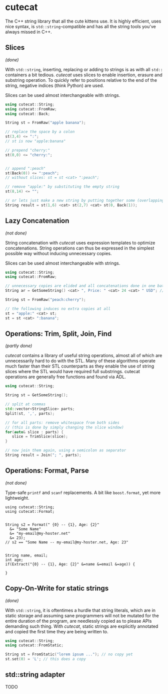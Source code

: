 cutecat
=======


The C++ string library that all the cute kittens use. It is highly efficient, uses nice syntax, 
is `std::string`-compatible and has all the string tools you've always missed in C++.

Slices
-------
_(done)_

With `std::string`, inserting, replacing or adding to strings is as with all `std::` containers
a bit tedious. _cutecat_ uses slices to enable insertion, erasure and substring operation. To quickly refer
to positions relative to the end of the string, negative indices (think Python) are used. 

Slices can be used almost interchangeable with strings.
````c++
using cutecat::String;
using cutecat::FromRaw;
using cutecat::Back;

String st = FromRaw("apple banana"); 

// replace the space by a colon
st(3,4) <= ":";
// st is now "apple:banana"

// prepend "cherry:"
st(0,0) <= "cherry:";


// append ":peach"
st(Back(0)) <= ":peach";
// without slices: st = st <cat> ":peach";

// remove "apple:" by substituting the empty string
st(8,14) <= "";

// or lets just make a new string by putting together some (overlapping) slices
String result = st(1,6) <cat> st(2,7) <cat> st(0, Back(1));

````

Lazy Concatenation
-------

_(not done)_

String concatenation with _cutecat_ uses expression templates to optimize concatenations. String operations
can thus be expressed  in the simplest possible way without inducing unnecessary copies. 

Slices can be used almost interchangeable with strings.
````c++
using cutecat::String;
using cutecat::FromRaw;

// unnecessary copies are elided and all concatenations done in one batch
String ar = GetSomeString() <cat> ", Price: " <cat> 24 <cat> " USD"; // TODO

String st = FromRaw("peach:cherry");

// the following induces no extra copies at all
st = "apple:" <cat> st;
st = st <cat> ":banana";

````

Operations: Trim, Split, Join, Find
-------

_(partly done)_

_cutecat_ contains a library of useful string operations, almost all of which are unnecessarily hard to do
with the STL. Many of these algorithms operate much faster than their STL counterparts as they enable the
use of string slices where the STL would have required full substrings. cutecat operations are generally 
free functions and found via ADL.
````c++
using cutecat::String;

String st = GetSomeString();

// split at commas
std::vector<StringSlice> parts;
Split(st, ',', parts); 

// for all parts: remove whitespace from both sides 
// (this is done by simply changing the slice window)
for(auto& slice : parts) {
   slice = TrimSlice(slice); 
}

// now join them again, using a semicolon as separator
String result = Join("; ", parts);
````

Operations: Format, Parse
-------

_(not done)_

Type-safe `printf` and `scanf` replacements. A bit like `boost.format`,  yet more lightweight.


````
using cutecat::String;
using cutecat::Format;


String s2 = Format(" {0} -- {1}, Age: {2}" 
  &= "Some Name" 
  &= "my-email@my-hoster.net"
  &= 23);
// s2 == "Some Name -- my-email@my-hoster.net, Age: 23"
 

String name, email;
int age;
if(Extract("{0} -- {1}, Age: {2}" &=name &=email &=age)) {
 
}
````


Copy-On-Write for static strings
-------

_(done)_

With `std::string`, it is oftentimes a hurdle that string literals, which are in static storage and 
assuming sane programmers will not be mutated for the entire duration of the program, are needlessly
copied as to please APIs demanding such thing. With _cutecat_, static strings are explicitly annotated and 
copied the first time they are being written to.

````c++
using cutecat::String;
using cutecat::FromStatic;

String st = FromStatic("lorem ipsum ..."); // no copy yet
st.set(0) = 'L'; // this does a copy 

````

std::string adapter
-------

TODO
